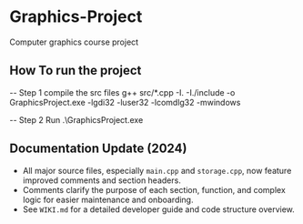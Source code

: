 # Graphics-Project
Computer graphics course project

## How To run the project
-- Step 1 compile the src files
g++ src/*.cpp -I. -I./include -o GraphicsProject.exe -lgdi32 -luser32 -lcomdlg32 -mwindows

-- Step 2 Run
.\GraphicsProject.exe

## Documentation Update (2024)
- All major source files, especially `main.cpp` and `storage.cpp`, now feature improved comments and section headers.
- Comments clarify the purpose of each section, function, and complex logic for easier maintenance and onboarding.
- See `WIKI.md` for a detailed developer guide and code structure overview.



